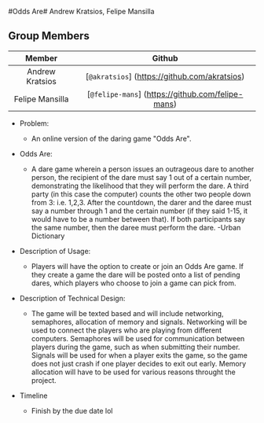 #Odds Are#
Andrew Kratsios, Felipe Mansilla

## Group Members
| **Member** | **Github** |
|:------------:|:------------:|
|Andrew Kratsios|[`@akratsios`] (https://github.com/akratsios)|
|Felipe Mansilla|[`@felipe-mans`] (https://github.com/felipe-mans)|


- Problem:
	- An online version of the daring game "Odds Are".

- Odds Are:
	- A dare game wherein a person issues an outrageous dare to another person, the recipient of the dare must say 1 out of a certain number, demonstrating the likelihood that they will perform the dare. A third party (in this case the computer) counts the other two people down from 3: i.e. 1,2,3. After the countdown, the darer and the daree must say a number through 1 and the certain number (if they said 1-15, it would have to be a number between that). If both participants say the same number, then the daree must perform the dare. -Urban Dictionary

- Description of Usage:
	- Players will have the option to create or join an Odds Are game. If they create a game the dare will be posted onto a list of pending dares, which players who choose to join a game can pick from.

- Description of Technical Design:
	- The game will be texted based and will include networking, semaphores, allocation of memory and signals. Networking will be used to connect the players who are playing from different computers. Semaphores will be used for communication between players during the game, such as when submitting their number. Signals will be used for when a player exits the game, so the game does not just crash if one player decides to exit out early. Memory allocation will have to be used for various reasons throught the project.

- Timeline
	- Finish by the due date lol